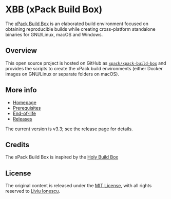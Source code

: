 # XBB (xPack Build Box)

The [xPack Build Box](https://xpack.github.io/xbb/)
is an elaborated build environment focused on
obtaining reproducible builds while creating cross-platform standalone
binaries for GNU/Linux, macOS and Windows.

## Overview

This open source project is hosted on GitHub as
[`xpack/xpack-build-box`](https://github.com/xpack/xpack-build-box)
and provides the scripts to create the xPack build environments
(either Docker images on GNU/Linux or separate folders on macOS).

## More info

- [Homepage](https://xpack.github.io/xbb/)
- [Prerequisites](https://xpack.github.io/xbb/prerequisites/)
- [End-of-life](https://xpack.github.io/xbb/end-of-life/)
- [Releases](https://xpack.github.io/xbb/releases/)

The current version is v3.3; see the release page for details.

## Credits

The xPack Build Box is inspired by the
[Holy Build Box](https://github.com/phusion/holy-build-box)

## License

The original content is released under the
[MIT License](https://opensource.org/licenses/MIT), with all rights
reserved to [Liviu Ionescu](https://github.com/ilg-ul/).
